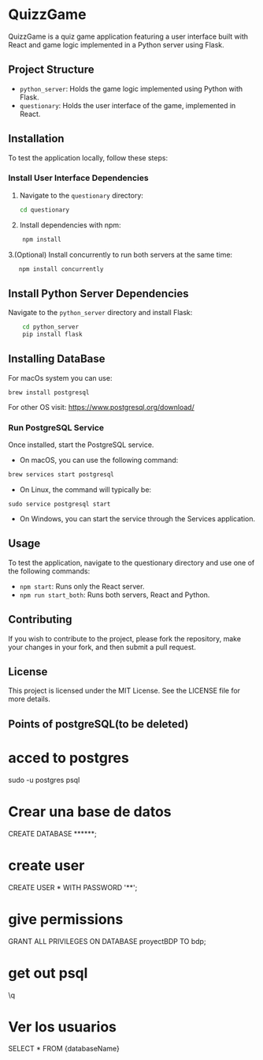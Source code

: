 # QuizzGame

QuizzGame is a quiz game application featuring a user interface built with React and game logic implemented in a Python server using Flask.

## Project Structure

- `python_server`: Holds the game logic implemented using Python with Flask.
- `questionary`: Holds the user interface of the game, implemented in React.

## Installation

To test the application locally, follow these steps:

### Install User Interface Dependencies

1. Navigate to the `questionary` directory:
   ```sh
   cd questionary   
    ```
2. Install dependencies with npm:
```sh 
    npm install
```
3.(Optional) Install concurrently to run both servers at the same time:
```sh
   npm install concurrently
```

## Install Python Server Dependencies

Navigate to the `python_server` directory and install Flask:

```sh
    cd python_server
    pip install flask
```

## Installing DataBase
For macOs system you can use:
```
brew install postgresql
```

For other OS visit: https://www.postgresql.org/download/

### Run PostgreSQL Service
Once installed, start the PostgreSQL service. 
* On macOS, you can use the following command:
```sh
brew services start postgresql
```
* On Linux, the command will typically be:
```
sudo service postgresql start
```

* On Windows, you can start the service through the Services application.


## Usage

To test the application, navigate to the questionary directory and use one of the following commands:

* `npm start`: Runs only the React server.
* `npm run start_both`: Runs both servers, React and Python.

## Contributing

If you wish to contribute to the project, please fork the repository, make your changes in your fork, and then submit a pull request.

## License
This project is licensed under the MIT License. See the LICENSE file for more details.


## Points of postgreSQL(to be deleted)

# acced to postgres
sudo -u postgres psql

# Crear una base de datos
CREATE DATABASE ******;

# create user
CREATE USER * WITH PASSWORD '**';

# give permissions
GRANT ALL PRIVILEGES ON DATABASE proyectBDP TO bdp;

# get out psql
\q

# Ver los usuarios 
SELECT * FROM {databaseName}